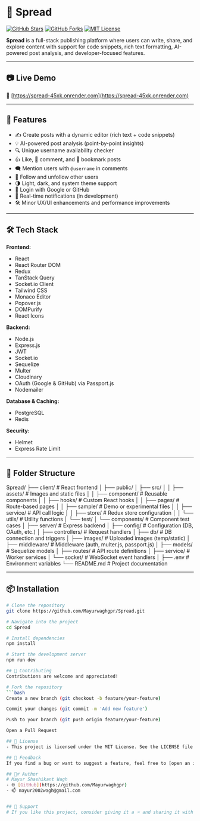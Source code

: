# 📰 Spread

[![GitHub Stars](https://img.shields.io/github/stars/Mayurwaghgpr/Spread?style=social)](https://github.com/Mayurwaghgpr/Spread/stargazers)
[![GitHub Forks](https://img.shields.io/github/forks/Mayurwaghgpr/Spread?style=social)](https://github.com/Mayurwaghgpr/Spread/network/members)
[![MIT License](https://img.shields.io/github/license/Mayurwaghgpr/Spread)](LICENSE)

**Spread** is a full-stack publishing platform where users can write, share, and explore content with support for code snippets, rich text formatting, AI-powered post analysis, and developer-focused features.

---

## 📷 Live Demo

🔗 [https://spread-45xk.onrender.com](https://spread-45xk.onrender.com)

---

## 🚀 Features

- ✍️ Create posts with a dynamic editor (rich text + code snippets)
- 💡 AI-powered post analysis (point-by-point insights)
- 🔍 Unique username availability checker
- 👍 Like, 💬 comment, and 🔖 bookmark posts
- 🗨️ Mention users with `@username` in comments
- 👥 Follow and unfollow other users
- 🌗 Light, dark, and system theme support
- 🔐 Login with Google or GitHub
- 🔔 Real-time notifications (in development)
- 🛠️ Minor UX/UI enhancements and performance improvements

---

## 🛠️ Tech Stack

**Frontend:**

- React
- React Router DOM
- Redux
- TanStack Query
- Socket.io Client
- Tailwind CSS
- Monaco Editor
- Popover.js
- DOMPurify
- React Icons

**Backend:**

- Node.js
- Express.js
- JWT
- Socket.io
- Sequelize
- Multer
- Cloudinary
- OAuth (Google & GitHub) via Passport.js
- Nodemailer

**Database & Caching:**

- PostgreSQL
- Redis

**Security:**

- Helmet
- Express Rate Limit

---
## 📂 Folder Structure
Spread/
├── client/ # React frontend
│ ├── public/
│ ├── src/
│ │ ├── assets/ # Images and static files
│ │ ├── component/ # Reusable components
│ │ ├── hooks/ # Custom React hooks
│ │ ├── pages/ # Route-based pages
│ │ ├── sample/ # Demo or experimental files
│ │ ├── service/ # API call logic
│ │ ├── store/ # Redux store configuration
│ │ └── utils/ # Utility functions
│ └── test/
│ └── components/ # Component test cases
│
├── server/ # Express backend
│ ├── config/ # Configuration (DB, OAuth, etc.)
│ ├── controllers/ # Request handlers
│ ├── db/ # DB connection and triggers
│ ├── images/ # Uploaded images (temp/static)
│ ├── middleware/ # Middleware (auth, multer.js, passport.js)
│ ├── models/ # Sequelize models
│ ├── routes/ # API route definitions
│ ├── service/ # Worker services
│ └── socket/ # WebSocket event handlers
│
├── .env # Environment variables
└── README.md # Project documentation

---
## 📦 Installation

```bash
# Clone the repository
git clone https://github.com/Mayurwaghgpr/Spread.git

# Navigate into the project
cd Spread

# Install dependencies
npm install

# Start the development server
npm run dev

## 🤝 Contributing
Contributions are welcome and appreciated!

# Fork the repository
```bash
Create a new branch (git checkout -b feature/your-feature)

Commit your changes (git commit -m 'Add new feature')

Push to your branch (git push origin feature/your-feature)

Open a Pull Request

## 📄 License
- This project is licensed under the MIT License. See the LICENSE file for details.

## 📢 Feedback
If you find a bug or want to suggest a feature, feel free to [open an issue](https://github.com/Mayurwaghgpr/Spread/issues).

## 🙋‍♂️ Author
# Mayur Shashikant Wagh
- 🌐 [GitHub](https://github.com/Mayurwaghgpr)
- 📫 mayur2002wagh@gmail.com


## 🙌 Support
# If you like this project, consider giving it a ⭐️ and sharing it with others!
